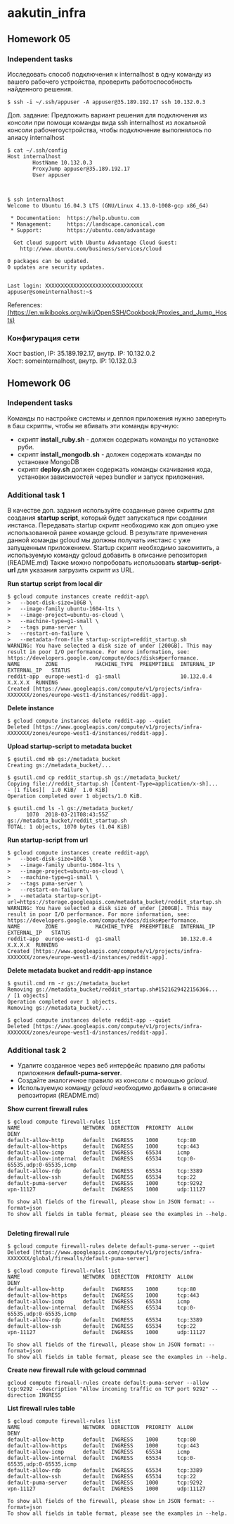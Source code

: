 # aakutin_infra
## Homework 05
### Independent tasks
Исследовать способ подключения к internalhost в одну команду из вашего рабочего устройства,
проверить работоспособность найденного решения.

~~~
$ ssh -i ~/.ssh/appuser -A appuser@35.189.192.17 ssh 10.132.0.3
~~~

Доп. задание: Предложить вариант решения для подключения из консоли при помощи команды вида
ssh internalhost из локальной консоли рабочегоустройства, чтобы подключение выполнялось по
алиасу internalhost

~~~
$ cat ~/.ssh/config
Host internalhost
        HostName 10.132.0.3
        ProxyJump appuser@35.189.192.17
        User appuser



$ ssh internalhost
Welcome to Ubuntu 16.04.3 LTS (GNU/Linux 4.13.0-1008-gcp x86_64)

 * Documentation:  https://help.ubuntu.com
 * Management:     https://landscape.canonical.com
 * Support:        https://ubuntu.com/advantage

  Get cloud support with Ubuntu Advantage Cloud Guest:
    http://www.ubuntu.com/business/services/cloud

0 packages can be updated.
0 updates are security updates.


Last login: XXXXXXXXXXXXXXXXXXXXXXXXXXXXXXX
appuser@someinternalhost:~$
~~~

References:
[(https://en.wikibooks.org/wiki/OpenSSH/Cookbook/Proxies_and_Jump_Hosts)](https://en.wikibooks.org/wiki/OpenSSH/Cookbook/Proxies_and_Jump_Hosts)
	
### Конфигурация сети
Хост bastion, IP: 35.189.192.17, внутр. IP: 10.132.0.2  
Хост: someinternalhost, внутр. IP: 10.132.0.3

## Homework 06
### Independent tasks
Команды по настройке системы и деплоя приложения нужно завернуть
в баш скрипты, чтобы не вбивать эти команды вручную:
 * скрипт **install_ruby.sh** - должен содержать команды по установке руби.
 * скрипт **install_mongodb.sh** - должен содержать команды по установке MongoDB
 * скрипт **deploy.sh** должен содержать команды скачивания кода, установки зависимостей через bundler и запуск приложения.


### Additional task 1
В качестве доп. задания используйте созданные ранее скрипты
для создания **startup script**, который будет запускаться при
создании инстанса. Передавать startup скрипт необходимо как
доп опцию уже использованной ранее команде gcloud. В
результате применения данной команды gcloud мы должны
получать инстанс с уже запущенным приложением.
Startup скрипт необходимо закомитить, а используемую
команду gcloud добавить в описание репозитория (README.md)
Также можно попробовать использовать **startup-script-url** для указания загрузить скрипт из URL.

**Run startup script from local dir**
~~~
$ gcloud compute instances create reddit-app\
>   --boot-disk-size=10GB \
>   --image-family ubuntu-1604-lts \
>   --image-project=ubuntu-os-cloud \
>   --machine-type=g1-small \
>   --tags puma-server \
>   --restart-on-failure \
>   --metadata-from-file startup-script=reddit_startup.sh
WARNING: You have selected a disk size of under [200GB]. This may result in poor I/O performance. For more information, see: https://developers.google.com/compute/docs/disks#performance.
NAME        ZONE            MACHINE_TYPE  PREEMPTIBLE  INTERNAL_IP  EXTERNAL_IP   STATUS
reddit-app  europe-west1-d  g1-small                   10.132.0.4   X.X.X.X  RUNNING
Created [https://www.googleapis.com/compute/v1/projects/infra-XXXXXXX/zones/europe-west1-d/instances/reddit-app].
~~~
**Delete instance**
~~~
$ gcloud compute instances delete reddit-app --quiet
Deleted [https://www.googleapis.com/compute/v1/projects/infra-XXXXXXX/zones/europe-west1-d/instances/reddit-app].
~~~
**Upload startup-script to metadata bucket**
~~~
$ gsutil.cmd mb gs://metadata_bucket
Creating gs://metadata_bucket/...

$ gsutil.cmd cp reddit_startup.sh gs://metadata_bucket/
Copying file://reddit_startup.sh [Content-Type=application/x-sh]...
- [1 files][  1.0 KiB/  1.0 KiB]
Operation completed over 1 objects/1.0 KiB.

$ gsutil.cmd ls -l gs://metadata_bucket/
      1070  2018-03-21T08:43:55Z  gs://metadata_bucket/reddit_startup.sh
TOTAL: 1 objects, 1070 bytes (1.04 KiB)
~~~
**Run startup-script from url**
~~~
$ gcloud compute instances create reddit-app\
>   --boot-disk-size=10GB \
>   --image-family ubuntu-1604-lts \
>   --image-project=ubuntu-os-cloud \
>   --machine-type=g1-small \
>   --tags puma-server \
>   --restart-on-failure \
>   --metadata startup-script-url=https://storage.googleapis.com/metadata_bucket/reddit_startup.sh
WARNING: You have selected a disk size of under [200GB]. This may result in poor I/O performance. For more information, see: https://developers.google.com/compute/docs/disks#performance.
NAME        ZONE            MACHINE_TYPE  PREEMPTIBLE  INTERNAL_IP  EXTERNAL_IP   STATUS
reddit-app  europe-west1-d  g1-small                   10.132.0.4   X.X.X.X  RUNNING
Created [https://www.googleapis.com/compute/v1/projects/infra-XXXXXXX/zones/europe-west1-d/instances/reddit-app].
~~~
**Delete metadata bucket and reddit-app instance**
~~~
$ gsutil.cmd rm -r gs://metadata_bucket
Removing gs://metadata_bucket/reddit_startup.sh#1521629422156366...
/ [1 objects]
Operation completed over 1 objects.                                             
Removing gs://metadata_bucket/...

$ gcloud compute instances delete reddit-app --quiet
Deleted [https://www.googleapis.com/compute/v1/projects/infra-XXXXXXX/zones/europe-west1-d/instances/reddit-app].
~~~
### Additional task 2
 * Удалите созданное через веб интерфейс правило для работы приложения **default-puma-server**.
 * Создайте аналогичное правило из консоли с помощью _gcloud_.
 * Используемую команду _gcloud_ необходимо добавить в описание репозитория (README.md)

 **Show current firewall rules** 
~~~
$ gcloud compute firewall-rules list                                                             NAME                    NETWORK  DIRECTION  PRIORITY  ALLOW                         DENY
default-allow-http      default  INGRESS    1000      tcp:80
default-allow-https     default  INGRESS    1000      tcp:443
default-allow-icmp      default  INGRESS    65534     icmp
default-allow-internal  default  INGRESS    65534     tcp:0-65535,udp:0-65535,icmp
default-allow-rdp       default  INGRESS    65534     tcp:3389
default-allow-ssh       default  INGRESS    65534     tcp:22
default-puma-server     default  INGRESS    1000      tcp:9292
vpn-11127               default  INGRESS    1000      udp:11127

To show all fields of the firewall, please show in JSON format: --format=json
To show all fields in table format, please see the examples in --help.


~~~
**Deleting firewall rule**
~~~
$ gcloud compute firewall-rules delete default-puma-server --quiet
Deleted [https://www.googleapis.com/compute/v1/projects/infra-XXXXXXX/global/firewalls/default-puma-server]
~~~

~~~
$ gcloud compute firewall-rules list
NAME                    NETWORK  DIRECTION  PRIORITY  ALLOW                         DENY
default-allow-http      default  INGRESS    1000      tcp:80
default-allow-https     default  INGRESS    1000      tcp:443
default-allow-icmp      default  INGRESS    65534     icmp
default-allow-internal  default  INGRESS    65534     tcp:0-65535,udp:0-65535,icmp
default-allow-rdp       default  INGRESS    65534     tcp:3389
default-allow-ssh       default  INGRESS    65534     tcp:22
vpn-11127               default  INGRESS    1000      udp:11127

To show all fields of the firewall, please show in JSON format: --format=json
To show all fields in table format, please see the examples in --help.

~~~
**Create new firewall rule with gcloud commnad**
~~~
gcloud compute firewall-rules create default-puma-server --allow tcp:9292 --description "Allow incoming traffic on TCP port 9292" --direction INGRESS
~~~
**List firewall rules table**
~~~
$ gcloud compute firewall-rules list
NAME                    NETWORK  DIRECTION  PRIORITY  ALLOW                         DENY
default-allow-http      default  INGRESS    1000      tcp:80
default-allow-https     default  INGRESS    1000      tcp:443
default-allow-icmp      default  INGRESS    65534     icmp
default-allow-internal  default  INGRESS    65534     tcp:0-65535,udp:0-65535,icmp
default-allow-rdp       default  INGRESS    65534     tcp:3389
default-allow-ssh       default  INGRESS    65534     tcp:22
default-puma-server     default  INGRESS    1000      tcp:9292
vpn-11127               default  INGRESS    1000      udp:11127

To show all fields of the firewall, please show in JSON format: --format=json
To show all fields in table format, please see the examples in --help.
~~~
